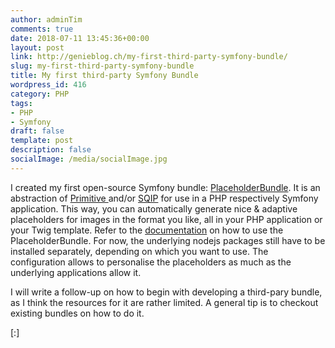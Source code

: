 ```yaml
---
author: adminTim
comments: true
date: 2018-07-11 13:45:36+00:00
layout: post
link: http://genieblog.ch/my-first-third-party-symfony-bundle/
slug: my-first-third-party-symfony-bundle
title: My first third-party Symfony Bundle
wordpress_id: 416
category: PHP
tags:
- PHP
- Symfony
draft: false
template: post
description: false
socialImage: /media/socialImage.jpg
---
```





I created my first open-source Symfony bundle: [PlaceholderBundle](https://github.com/BernhardWebstudio/PlaceholderBundle). It is an abstraction of [Primitive ](https://github.com/fogleman/primitive) and/or [SQIP](https://github.com/technopagan/sqip/blob/master/README.md) for use in a PHP respectively Symfony application. This way, you can automatically generate nice & adaptive placeholders for images in the format you like, all in your PHP application or your Twig template. Refer to the [documentation](https://github.com/BernhardWebstudio/PlaceholderBundle/blob/master/README.md) on how to use the PlaceholderBundle. For now, the underlying nodejs packages still have to be installed separately, depending on which you want to use. The configuration allows to personalise the placeholders as much as the underlying applications allow it.







I will write a follow-up on how to begin with developing a third-pary bundle, as I think the resources for it are rather limited. A general tip is to checkout existing bundles on how to do it.


[:]

